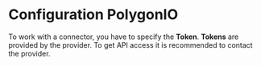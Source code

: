 # Configuration PolygonIO

To work with a connector, you have to specify the **Token**. **Tokens** are provided by the provider. To get API access it is recommended to contact the provider.
